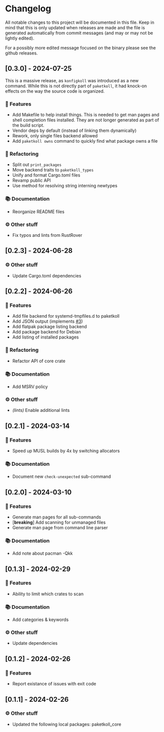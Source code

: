# Changelog

All notable changes to this project will be documented in this file.
Keep in mind that this is only updated when releases are made and the file
is generated automatically from commit messages (and may or may not be lightly
edited).

For a possibly more edited message focused on the binary please see the github
releases.

## [0.3.0] - 2024-07-25

This is a massive release, as `konfigkoll` was introduced as a new command.
While this is not directly part of `paketkoll`, it had knock-on effects on the
way the source code is organized.

### 🚀 Features

- Add Makefile to help install things. This is needed to get man pages and
  shell completion files installed. They are not longer generated as part
  of the build script.
- Vendor deps by default (instead of linking them dynamically)
- Rework, only single files backend allowed
- Add `paketkoll owns` command to quickly find what package owns a file

### 🚜 Refactoring

- Split out `print_packages`
- Move backend traits to `paketkoll_types`
- Unify and format Cargo.toml files
- Revamp public API
- Use method for resolving string interning newtypes

### 📚 Documentation

- Reorganize README files

### ⚙️ Other stuff

- Fix typos and lints from RustRover

## [0.2.3] - 2024-06-28

### ⚙️ Other stuff

- Update Cargo.toml dependencies

## [0.2.2] - 2024-06-26

### 🚀 Features

- Add file backend for systemd-tmpfiles.d to paketkoll
- Add JSON output (implements [#3](https://github.com/VorpalBlade/paketkoll/pull/3))
- Add flatpak package listing backend
- Add package backend for Debian
- Add listing of installed packages

### 🚜 Refactoring

- Refactor API of core crate

### 📚 Documentation

- Add MSRV policy

### ⚙️ Other stuff

- *(lints)* Enable additional lints

## [0.2.1] - 2024-03-14

### 🚀 Features

- Speed up MUSL builds by 4x by switching allocators

### 📚 Documentation

- Document new `check-unexpected` sub-command

## [0.2.0] - 2024-03-10

### 🚀 Features

- Generate man pages for all sub-commands
- [**breaking**] Add scanning for unmanaged files
- Generate man page from command line parser

### 📚 Documentation

- Add note about pacman -Qkk

## [0.1.3] - 2024-02-29

### 🚀 Features

- Ability to limit which crates to scan

### 📚 Documentation

- Add categories & keywords

### ⚙️ Other stuff

- Update dependencies

## [0.1.2] - 2024-02-26

### 🚀 Features

- Report existance of issues with exit code

## [0.1.1] - 2024-02-26

### ⚙️ Other stuff

- Updated the following local packages: paketkoll_core
